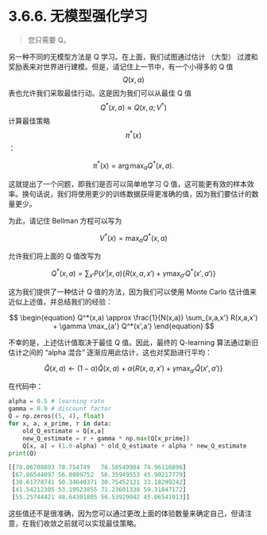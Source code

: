 # 3.6.6. 无模型强化学习

> 您只需要 Q。

另一种不同的无模型方法是 Q 学习。在上面，我们试图通过估计 （大型） 过渡和奖励表来对世界进行建模。但是，请记住上一节中，有一个小得多的 Q 值$$Q(x,a)$$表也允许我们采取最佳行动。这是因为我们可以从最佳 Q 值$$Q^*(x,a) \approx Q(x,a;V^*)$$计算最佳策略$$\pi ^*(x)$$：

$$
\begin{equation}
\pi^*(x) = \arg \max_a Q^*(x,a).
\end{equation}
$$

这就提出了一个问题，即我们是否可以简单地学习 Q 值，这可能更有效的样本效率。换句话说，我们将使用更少的训练数据获得更准确的值，因为我们要估计的数量更少。

为此，请记住 Bellman 方程可以写为

$$
\begin{equation}
V^*(x) = \max_a Q^*(x,a)
\end{equation}
$$

允许我们将上面的 Q 值改写为

$$
\begin{equation}
Q^*(x,a) = \sum_{x'} P(x'|x, a) \{ R(x,a,x') + \gamma \max_{a'} Q^*(x',a') \}
\end{equation}
$$

这为我们提供了一种估计 Q 值的方法，因为我们可以使用 Monte Carlo 估计值来近似上述值，并总结我们的经验：

$$
\begin{equation}
Q^*(x,a) \approx \frac{1}{N(x,a)} \sum_{x,a,x'} R(x,a,x') + \gamma \max_{a'} Q^*(x',a')
\end{equation}
$$

不幸的是，上述估计值取决于最佳 Q 值。因此，最终的 Q-learning 算法通过新旧估计之间的 “alpha 混合” 逐渐应用此估计，这也对奖励进行平均：

$$
\begin{equation}
\hat{Q}(x,a) \leftarrow (1-\alpha) \hat{Q}(x,a) + \alpha \{R(x,a,x') +  \gamma \max_{a'} \hat{Q}(x',a') \}
\end{equation}
$$

在代码中：

```python
alpha = 0.5 # learning rate
gamma = 0.9 # discount factor
Q = np.zeros((5, 4), float)
for x, a, x_prime, r in data:
    old_Q_estimate = Q[x,a]
    new_Q_estimate = r + gamma * np.max(Q[x_prime])
    Q[x, a] = (1.0-alpha) * old_Q_estimate + alpha * new_Q_estimate
print(Q)
```

```python
[[78.06708893 78.754749   76.50549984 74.96116896]
 [67.86544097 56.0889752  56.35949553 45.90217779]
 [30.61778741 50.34640371 30.75452121 33.18299242]
 [41.54212305 53.19523855 71.23601338 59.31847172]
 [55.25744421 48.64301805 56.53929042 45.06541913]]
```

这些值还不是很准确，因为您可以通过更改上面的体验数量来确定自己，但请注意，在我们收敛之前就可以实现最佳策略。
